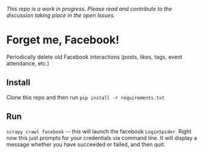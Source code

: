 _This repo is a work in progress. Please read and contribute to the discussion taking place in the open Issues._

# Forget me, Facebook!

Periodically delete old Facebook interactions (posts, likes, tags, event attendance, etc.)

## Install

Clone this repo and then run `pip install -r requirements.txt`

## Run

`scrapy crawl facebook` -- this will launch the facebook `LoginSpider`. Right now this just prompts for your credentials via command line. It will display a message whether you have succeeded or failed, and then quit.
